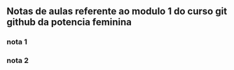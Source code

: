 ## Notas de aulas referente ao modulo 1 do curso git github da potencia feminina 

### nota 1

### nota 2
